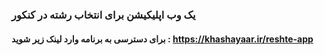 ### یک وب اپلیکیشن برای انتخاب رشته در کنکور
#### برای دسترسی به برنامه وارد لینک زیر شوید : https://khashayaar.ir/reshte-app
